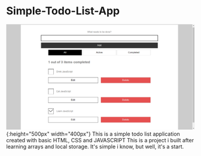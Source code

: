 # Simple-Todo-List-App
![todo](./assets/img/Screenshot-1.png){:height="500px" width="400px"}
This is a simple todo list application created with basic HTML, CSS and JAVASCRIPT
This is a project i built after learning arrays and local storage.
It's simple i know, but well, it's a start.
